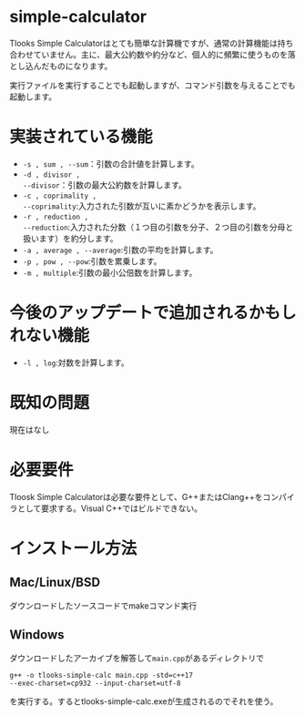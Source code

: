 # simple-calculator

Tlooks Simple Calculatorはとても簡単な計算機ですが、通常の計算機能は持ち合わせていません。主に、最大公約数や約分など、個人的に頻繁に使うものを落とし込んだものになります。

実行ファイルを実行することでも起動しますが、コマンド引数を与えることでも起動します。

# 実装されている機能

* <code>-s , sum , --sum</code>：引数の合計値を計算します。
* <code>-d , divisor , --divisor</code>：引数の最大公約数を計算します。
* <code>-c , coprimality , --coprimality</code>:入力された引数が互いに素かどうかを表示します。
* <code>-r , reduction , --reduction</code>:入力された分数（１つ目の引数を分子、２つ目の引数を分母と扱います）を約分します。
* <code>-a , average , --average</code>:引数の平均を計算します。
* <code>-p , pow , --pow</code>:引数を累乗します。
* <code>-m , multiple</code>:引数の最小公倍数を計算します。

# 今後のアップデートで追加されるかもしれない機能

* <code>-l , log</code>:対数を計算します。

# 既知の問題

現在はなし

# 必要要件

Tloosk Simple Calculatorは必要な要件として、G++またはClang++をコンパイラとして要求する。Visual C++ではビルドできない。

# インストール方法

## Mac/Linux/BSD

ダウンロードしたソースコードでmakeコマンド実行

## Windows

ダウンロードしたアーカイブを解答して<code>main.cpp</code>があるディレクトリで

<code>g++ -o tlooks-simple-calc main.cpp -std=c++17 --exec-charset=cp932 --input-charset=utf-8</code>

を実行する。するとtlooks-simple-calc.exeが生成されるのでそれを使う。
